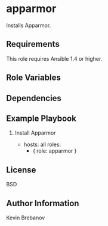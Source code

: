 apparmor
========

Installs Apparmor.

Requirements
------------

This role requires Ansible 1.4 or higher.

Role Variables
--------------

Dependencies
------------

Example Playbook
----------------

1) Install Apparmor

    - hosts: all
      roles:
         - { role: apparmor }

License
-------

BSD

Author Information
------------------

Kevin Brebanov
